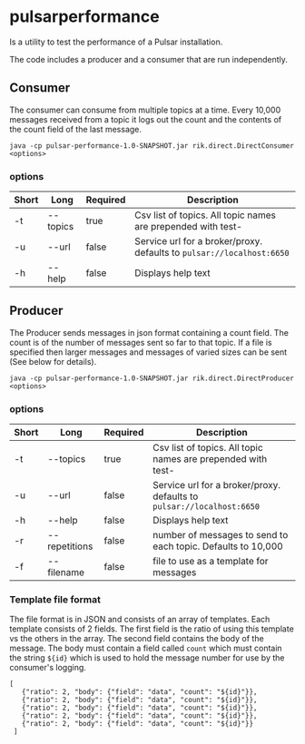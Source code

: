 # pulsarperformance
Is a utility to test the performance of a Pulsar installation. 

The code includes a producer and a consumer that are run independently.
## Consumer
The consumer can consume from multiple topics at a time. Every 10,000 messages received from a topic it logs out the count and the contents of the count field of the last message.

`java -cp pulsar-performance-1.0-SNAPSHOT.jar rik.direct.DirectConsumer <options>`

### options
| Short        | Long           | Required  | Description |
| --- | --- | --- | --- |
| -t      | --topics | true | Csv list of topics. All topic names are prepended with test- |
| -u      | --url      |   false | Service url for a broker/proxy. defaults to `pulsar://localhost:6650` |
| -h | --help      |    false | Displays help text |

## Producer
The Producer sends messages in json format containing a count field. The count is of the number of messages sent so far to that topic.
If a file is specified then larger messages and messages of varied sizes can be sent (See below for details).

`java -cp pulsar-performance-1.0-SNAPSHOT.jar rik.direct.DirectProducer <options>`
### options
| Short        | Long           | Required  | Description |
| --- | --- | --- | --- |
| -t      | --topics | true | Csv list of topics. All topic names are prepended with test- |
| -u      | --url      |   false | Service url for a broker/proxy. defaults to `pulsar://localhost:6650` |
| -h | --help      |    false | Displays help text |
| -r | --repetitions | false | number of messages to send to each topic. Defaults to 10,000 |
| -f | --filename | false | file to use as a template for messages |

### Template file format
The file format is in JSON and consists of an array of templates. Each template consists of 2 fields. The first field is the ratio of using this template vs the others in the array.
The second field contains the body of the message. The body must contain a field called `count` which must contain the string `${id}` which is used to hold the message number for use by the consumer's logging.

```
[
   {"ratio": 2, "body": {"field": "data", "count": "${id}"}},
   {"ratio": 2, "body": {"field": "data", "count": "${id}"}},
   {"ratio": 2, "body": {"field": "data", "count": "${id}"}},
   {"ratio": 2, "body": {"field": "data", "count": "${id}"}},
   {"ratio": 2, "body": {"field": "data", "count": "${id}"}}
 ]
```